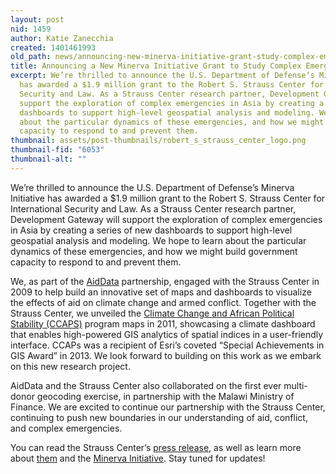 ```yaml
---
layout: post
nid: 1459
author: Katie Zanecchia
created: 1401461993
old_path: news/announcing-new-minerva-initiative-grant-study-complex-emergencies-asia
title: Announcing a New Minerva Initiative Grant to Study Complex Emergencies in Asia
excerpt: We’re thrilled to announce the U.S. Department of Defense’s Minerva Initiative
  has awarded a $1.9 million grant to the Robert S. Strauss Center for International
  Security and Law. As a Strauss Center research partner, Development Gateway will
  support the exploration of complex emergencies in Asia by creating a series of new
  dashboards to support high-level geospatial analysis and modeling. We hope to learn
  about the particular dynamics of these emergencies, and how we might build government
  capacity to respond to and prevent them.
thumbnail: assets/post-thumbnails/robert_s_strauss_center_logo.png
thumbnail-fid: "6053"
thumbnail-alt: ""
---
```


We’re thrilled to announce the U.S. Department of Defense’s Minerva Initiative has awarded a $1.9 million grant to the Robert S. Strauss Center for International Security and Law. As a Strauss Center research partner, Development Gateway will support the exploration of complex emergencies in Asia by creating a series of new dashboards to support high-level geospatial analysis and modeling. We hope to learn about the particular dynamics of these emergencies, and how we might build government capacity to respond to and prevent them.

We, as part of the [AidData](http://aiddata.org/ "AidData") partnership, engaged with the Strauss Center in 2009 to help build an innovative set of maps and dashboards to visualize the effects of aid on climate change and armed conflict. Together with the Strauss Center, we unveiled the [Climate Change and African Political Stability (CCAPS)](https://www.strausscenter.org/ccaps "CCAPs") program maps in 2011, showcasing a climate dashboard that enables high-powered GIS analytics of spatial indices in a user-friendly interface. CCAPs was a recipient of Esri’s coveted “Special Achievements in GIS Award” in 2013. We look forward to building on this work as we embark on this new research project.

AidData and the Strauss Center also collaborated on the first ever multi-donor geocoding exercise, in partnership with the Malawi Ministry of Finance. We are excited to continue our partnership with the Strauss Center, continuing to push new boundaries in our understanding of aid, conflict, and complex emergencies.

You can read the Strauss Center’s [press release](https://www.strausscenter.org/strauss-news/ut-s-strauss-center-receives-prestigious-grant-from-u-s-department-of-defense-to-study-complex-emergencies-in-asia.html "Strauss Center Press Release"), as well as learn more about [them](https://www.strausscenter.org/ "Strauss Center") and the [Minerva Initiative](http://minerva.dtic.mil/ "Minerva Initiative"). Stay tuned for updates!
